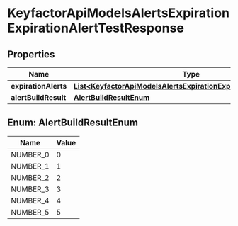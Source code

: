 

# KeyfactorApiModelsAlertsExpirationExpirationAlertTestResponse


## Properties

| Name | Type | Description | Notes |
|------------ | ------------- | ------------- | -------------|
|**expirationAlerts** | [**List&lt;KeyfactorApiModelsAlertsExpirationExpirationAlertResponse&gt;**](KeyfactorApiModelsAlertsExpirationExpirationAlertResponse.md) |  |  [optional] |
|**alertBuildResult** | [**AlertBuildResultEnum**](#AlertBuildResultEnum) |  |  [optional] |



## Enum: AlertBuildResultEnum

| Name | Value |
|---- | -----|
| NUMBER_0 | 0 |
| NUMBER_1 | 1 |
| NUMBER_2 | 2 |
| NUMBER_3 | 3 |
| NUMBER_4 | 4 |
| NUMBER_5 | 5 |




